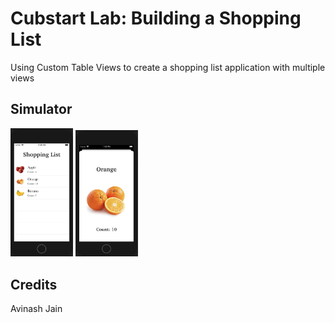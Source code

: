 # Cubstart Lab: Building a Shopping List

Using Custom Table Views to create a shopping list application with multiple views

## Simulator

<img src="images/vc.png" alt="vc" style="width:100px;" />

<img src="images/itemvc.png" alt="itemvc" style="width:100px;" />

## Credits

Avinash Jain

